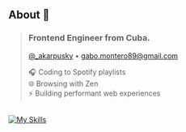 ## About 👋
> ### Frontend Engineer from Cuba.  
> [@_akarpusky](https://x.com/_akarpusky) • [gabo.montero89@gmail.com](mailto:gabo.montero89@gmail.com)
> 
> 🎧 Coding to Spotify playlists  
> 🌐 Browsing with Zen  
> ⚡ Building performant web experiences
## 
[![My Skills](https://skillicons.dev/icons?i=js,ts,react,html,css,vim,nodejs,swift,docker,git,yarn)](https://skillicons.dev)
